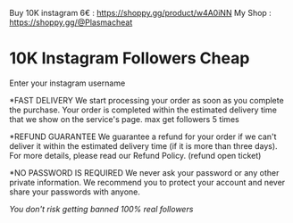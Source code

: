 Buy 10K instagram 6€ : https://shoppy.gg/product/w4A0iNN
My Shop : https://shoppy.gg/@Plasmacheat

# 10K Instagram Followers Cheap 
Enter your instagram username

*FAST DELIVERY
We start processing your order as soon as you complete the purchase. Your order is completed within the estimated delivery time that we show on the service's page. max get followers 5 times 


*REFUND GUARANTEE
We guarantee a refund for your order if we can't deliver it within the estimated delivery time (if it is more than three days). For more details, please read our Refund Policy. (refund open ticket)

*NO PASSWORD IS REQUIRED
We never ask your password or any other private information. We recommend you to protect your account and never share your passwords with anyone.

*You don't risk getting banned 100% real followers*
